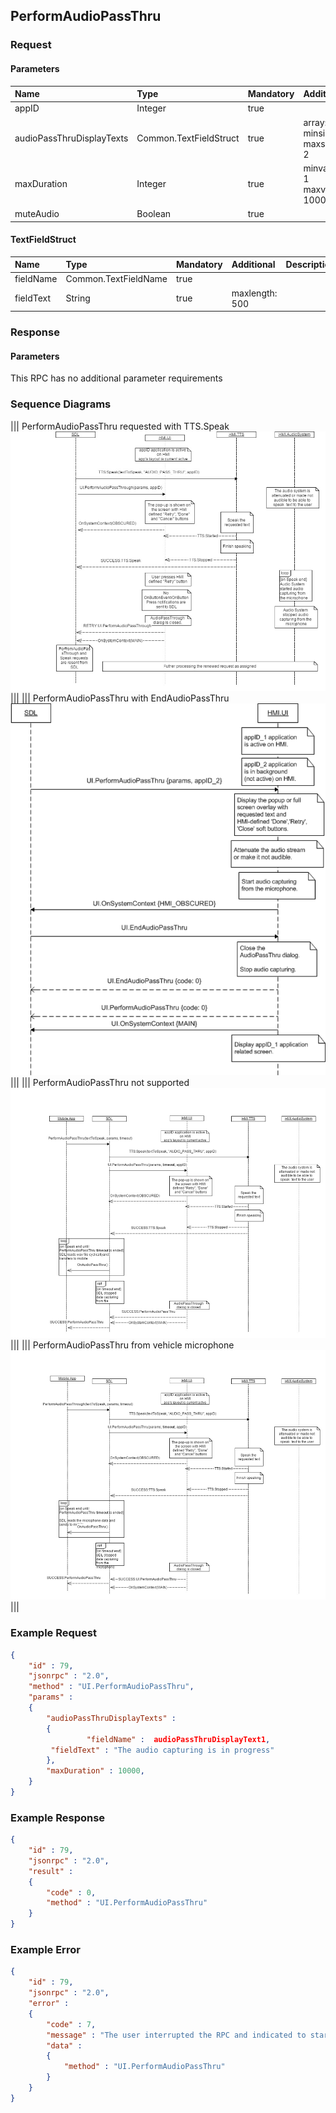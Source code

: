 ## PerformAudioPassThru


### Request

#### Parameters

|Name|Type|Mandatory|Additional|Description|
|:---|:---|:--------|:---------|:----------|
|appID|Integer|true|||
|audioPassThruDisplayTexts|Common.TextFieldStruct|true|array: true<br>minsize: 0<br>maxsize: 2||
|maxDuration|Integer|true|minvalue: 1<br>maxvalue: 1000000||
|muteAudio|Boolean|true|||

#### TextFieldStruct

|Name|Type|Mandatory|Additional|Description|
|:---|:---|:--------|:---------|:----------|
|fieldName|Common.TextFieldName|true|||
|fieldText|String|true|maxlength: 500||

### Response

#### Parameters

This RPC has no additional parameter requirements

### Sequence Diagrams
|||
PerformAudioPassThru requested with TTS.Speak
![PerformAudioPassThru](./assets/PerformAudioPassThruSpeak.png)
|||
|||
PerformAudioPassThru with EndAudioPassThru
![PerformAudioPassThru](./assets/PerformAudioPassThruEndAudio.png)
|||
|||
PerformAudioPassThru not supported
![PerformAudioPassThru](./assets/PerformAudioPassThruNotSupported.png)
|||
|||
PerformAudioPassThru from vehicle microphone
![PerformAudioPassThru](./assets/PerformAudioPassThruMic.png)
|||

### Example Request

```json
{
	"id" : 79,
	"jsonrpc" : "2.0",
	"method" : "UI.PerformAudioPassThru",
	"params" :
	{
		"audioPassThruDisplayTexts" :
		{
				 "fieldName" :  audioPassThruDisplayText1,
		 "fieldText" : "The audio capturing is in progress"
		},
		"maxDuration" : 10000,
	}
}
```
### Example Response

```json
{
	"id" : 79,
	"jsonrpc" : "2.0",
	"result" :
	{
		"code" : 0,
		"method" : "UI.PerformAudioPassThru"
	}
}
```

### Example Error

```json
{
	"id" : 79,
	"jsonrpc" : "2.0",
	"error" :
	{
		"code" : 7,
		"message" : "The user interrupted the RPC and indicated to start over",
		"data" :
		{
			"method" : "UI.PerformAudioPassThru"
		}
	}
}
```
